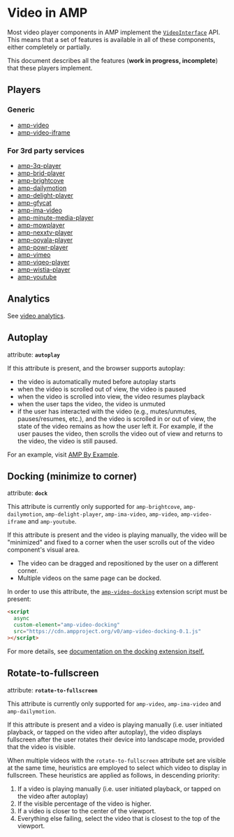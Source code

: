 # Video in AMP

Most video player components in AMP implement the [`VideoInterface`](https://github.com/ampproject/amphtml/blob/master/src/video-interface.js) API. This means
that a set of features is available in all of these components, either completely
or partially.

This document describes all the features (**work in progress, incomplete**) that
these players implement.

## Players

### Generic

- [amp-video](https://amp.dev/documentation/components/amp-video)
- [amp-video-iframe](https://amp.dev/documentation/components/amp-video-iframe)

### For 3rd party services

- [amp-3q-player](https://amp.dev/documentation/components/amp-3q-player)
- [amp-brid-player](https://amp.dev/documentation/components/amp-brid-player)
- [amp-brightcove](https://amp.dev/documentation/components/amp-brightcove)
- [amp-dailymotion](https://amp.dev/documentation/components/amp-dailymotion)
- [amp-delight-player](https://amp.dev/documentation/components/amp-delight-player)
- [amp-gfycat](https://amp.dev/documentation/components/amp-gfycat)
- [amp-ima-video](https://amp.dev/documentation/components/amp-ima-video)
- [amp-minute-media-player](https://amp.dev/documentation/components/amp-minute-media-player)
- [amp-mowplayer](https://amp.dev/documentation/components/amp-mowplayer)
- [amp-nexxtv-player](https://amp.dev/documentation/components/amp-nexxtv-player)
- [amp-ooyala-player](https://amp.dev/documentation/components/amp-ooyala-player)
- [amp-powr-player](https://amp.dev/documentation/components/amp-powr-player)
- [amp-vimeo](https://amp.dev/documentation/components/amp-vimeo)
- [amp-viqeo-player](https://amp.dev/documentation/components/amp-viqeo-player)
- [amp-wistia-player](https://amp.dev/documentation/components/amp-wistia-player)
- [amp-youtube](https://amp.dev/documentation/components/amp-youtube)

<a id="analytics"></a>

## Analytics

See [video analytics](https://github.com/ampproject/amphtml/blob/master/extensions/amp-analytics/amp-video-analytics.md).

<a id="autoplay"></a>

## Autoplay

attribute: **`autoplay`**

If this attribute is present, and the browser supports autoplay:

- the video is automatically muted before autoplay starts
- when the video is scrolled out of view, the video is paused
- when the video is scrolled into view, the video resumes playback
- when the user taps the video, the video is unmuted
- if the user has interacted with the video (e.g., mutes/unmutes, pauses/resumes, etc.), and the video is scrolled in or out of view, the state of the video remains as how the user left it. For example, if the user pauses the video, then scrolls the video out of view and returns to the video, the video is still paused.

For an example, visit [AMP By Example](https://amp.dev/documentation/examples/components/amp-video/#autoplay).

<a id="docking"></a>

## Docking (minimize to corner)

attribute: **`dock`**

This attribute is currently only supported for `amp-brightcove`, `amp-dailymotion`, `amp-delight-player`, `amp-ima-video`, `amp-video`, `amp-video-iframe` and `amp-youtube`.

If this attribute is present and the video is playing manually, the video will
be "minimized" and fixed to a corner when the user scrolls out of the video
component's visual area.

- The video can be dragged and repositioned by the user on a different corner.
- Multiple videos on the same page can be docked.

In order to use this attribute, the [`amp-video-docking`](https://amp.dev/documentation/components/amp-video-docking)
extension script must be present:

```html
<script
  async
  custom-element="amp-video-docking"
  src="https://cdn.ampproject.org/v0/amp-video-docking-0.1.js"
></script>
```

For more details, see [documentation on the docking extension itself.](https://amp.dev/documentation/components/amp-video-docking)

<a id="rotate-to-fullscreen"></a>

## Rotate-to-fullscreen

attribute: **`rotate-to-fullscreen`**

This attribute is currently only supported for `amp-video`, `amp-ima-video` and `amp-dailymotion`.

If this attribute is present and a video is playing manually (i.e. user initiated playback, or tapped on the video after autoplay), the video displays fullscreen after the user rotates their device into landscape mode, provided that the video is visible.

When multiple videos with the `rotate-to-fullscreen` attribute set are visible
at the same time, heuristics are employed to select which video to display in
fullscreen. These heuristics are applied as follows, in descending priority:

1. If a video is playing manually (i.e. user initiated playback, or tapped on the video after autoplay)
2. If the visible percentage of the video is higher.
3. If a video is closer to the center of the viewport.
4. Everything else failing, select the video that is closest to the top of the
   viewport.

